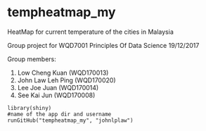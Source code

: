 # tempheatmap_my
HeatMap for current temperature of the cities in Malaysia  

Group project for WQD7001 Principles Of Data Science
19/12/2017

Group members:
1. Low Cheng Kuan (WQD170013)
2. John Law Leh Ping (WQD170020)
3. Lee Joe Juan (WQD170014)
4. See Kai Jun (WQD170008)

```{r}
library(shiny)     
#name of the app dir and username
runGitHub("tempheatmap_my", "johnlplaw")
```
